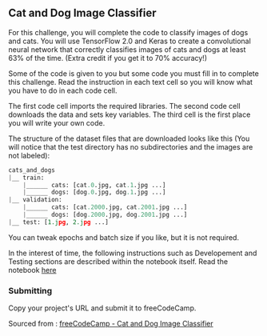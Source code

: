 ## Cat and Dog Image Classifier

For this challenge, you will complete the code to classify images of dogs and cats. You will use TensorFlow 2.0 and Keras to create a convolutional neural network that correctly classifies images of cats and dogs at least 63% of the time. (Extra credit if you get it to 70% accuracy!)

Some of the code is given to you but some code you must fill in to complete this challenge. Read the instruction in each text cell so you will know what you have to do in each code cell.

The first code cell imports the required libraries. The second code cell downloads the data and sets key variables. The third cell is the first place you will write your own code.

The structure of the dataset files that are downloaded looks like this (You will notice that the test directory has no subdirectories and the images are not labeled):

```python
cats_and_dogs
|__ train:
    |______ cats: [cat.0.jpg, cat.1.jpg ...]
    |______ dogs: [dog.0.jpg, dog.1.jpg ...]
|__ validation:
    |______ cats: [cat.2000.jpg, cat.2001.jpg ...]
    |______ dogs: [dog.2000.jpg, dog.2001.jpg ...]
|__ test: [1.jpg, 2.jpg ...]
```

You can tweak epochs and batch size if you like, but it is not required.

In the interest of time, the following instructions such as Developement and Testing sections are described within the notebook itself. Read the notebook [here](https://github.com/GBlanch/fCC-Machine-Learning-with-Python-Certification/blob/main/1.cat_and_dog_image_classifier/fcc_cat_dog-400ep-gb.ipynb)

### Submitting

Copy your project's URL and submit it to freeCodeCamp.

Sourced from : [freeCodeCamp - Cat and Dog Image Classifier](https://www.freecodecamp.org/learn/machine-learning-with-python/machine-learning-with-python-projects/cat-and-dog-image-classifier)
